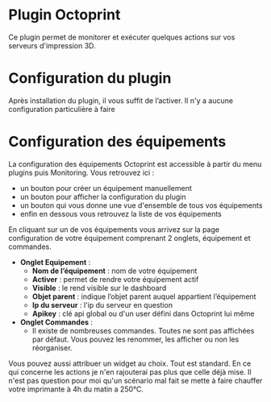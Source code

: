 # Plugin Octoprint

Ce plugin permet de monitorer et exécuter quelques actions sur vos serveurs d'impression 3D.

# Configuration du plugin 

Après installation du plugin, il vous suffit de l’activer. Il n'y a aucune configuration particulière à faire

# Configuration des équipements 

La configuration des équipements Octoprint est accessible à partir du menu plugins puis Monitoring. Vous retrouvez ici :

-   un bouton pour créer un équipement manuellement
-   un bouton pour afficher la configuration du plugin
-   un bouton qui vous donne une vue d'ensemble de tous vos équipements
-   enfin en dessous vous retrouvez la liste de vos équipements

En cliquant sur un de vos équipements vous arrivez sur la page configuration de votre équipement comprenant 2 onglets, équipement et commandes.

-   **Onglet Equipement** :
    -   **Nom de l’équipement** : nom de votre équipement
    -   **Activer** : permet de rendre votre équipement actif
    -   **Visible** : le rend visible sur le dashboard
    -   **Objet parent** : indique l’objet parent auquel appartient l’équipement
    -   **Ip du serveur** : l'ip du serveur en question
    -   **Apikey** : clé api global ou d'un user défini dans Octoprint lui même
-   **Onglet Commandes** :
    -   Il existe de nombreuses commandes. Toutes ne sont pas affichées par défaut. Vous pouvez les renommer, les afficher ou non les réorganiser.

Vous pouvez aussi attribuer un widget au choix. Tout est standard. En ce qui concerne les actions je n'en rajouterai pas plus que celle déjà mise.
Il n'est pas question pour moi qu'un scénario mal fait se mette à faire chauffer votre imprimante à 4h du matin a 250°C.
